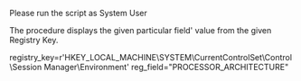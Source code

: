 Please run the script as System User

The procedure displays the given particular field' value from the given Registry Key.

registry_key=r'HKEY_LOCAL_MACHINE\SYSTEM\CurrentControlSet\Control\Session Manager\Environment' reg_field="PROCESSOR_ARCHITECTURE"